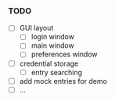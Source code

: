 ### TODO
- [ ] GUI layout
    - [ ] login window
    - [ ] main window
    - [ ] preferences window
- [ ] credential storage
	- [ ] entry searching
- [ ] add mock entries for demo
- [ ] ...
